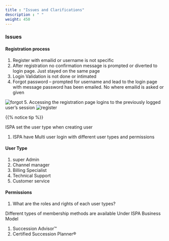 ```yaml
---
title : "Issues and Clarifications"
description : " "
weight: 450
---
```



### Issues ###
#### Registration process ####

 

1. Register with emailid or username is not specific
2. After registration no confirmation message is prompted or diverted to login page. Just stayed on the same page
3. Login Validation is not done or intimated 
4. Forgot password – prompted for username and lead to the login page with message password has been emailed. No where emailid is asked or given

![forgot](/project/forgot.png)
5. Accessing the registration page logins to the previously logged user’s session 
![register](/images/register.png)



{{% notice tip %}}


ISPA set the user type when creating user

1. ISPA have Multi user login with different user types and permissions

#### User Type ####
1. super Admin
2. Channel manager
3. Billing Specialist
4. Technical Support
5. Customer service

#### Permissions ####
1. What are the roles and rights of each user types?




Different types of membership methods are available Under ISPA Business Model

1. Succession Advisor™
2. Certified Succession Planner®
